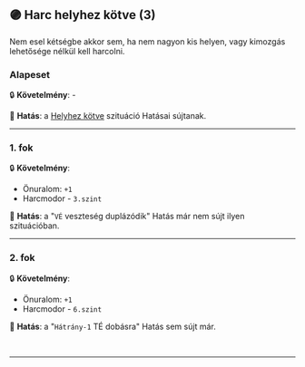 ## 🟣 Harc helyhez kötve (3)

Nem esel kétségbe akkor sem, ha nem nagyon kis helyen, vagy kimozgás lehetősége nélkül kell harcolni.

### Alapeset

🔒 **Követelmény**: -

🌟 **Hatás**: a [Helyhez kötve](../065_01_harci_helyzetek.md#helyhez-kötve) szituáció Hatásai sújtanak.

---
### 1. fok

🔒 **Követelmény**:
- Önuralom: `+1`
- Harcmodor - `3.szint`

🌟 **Hatás**: a "`VÉ` veszteség duplázódik" Hatás már nem sújt ilyen szituációban.

---
### 2. fok

🔒 **Követelmény**:
- Önuralom: `+1`
- Harcmodor - `6.szint`

🌟 **Hatás**: a "`Hátrány-1` TÉ dobásra" Hatás sem sújt már.

<br />

---
